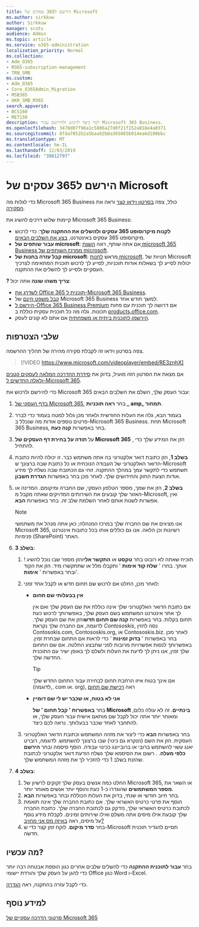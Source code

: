 ```yaml
---
title: הירשם ל365 עסקים של Microsoft
ms.author: sirkkuw
author: Sirkkuw
manager: scotv
audience: Admin
ms.topic: article
ms.service: o365-administration
localization_priority: Normal
ms.collection:
- Adm_O365
- M365-subscription-management
- TRN_SMB
ms.custom:
- Adm_O365
- Core_O365Admin_Migration
- MSB365
- OKR_SMB_M365
search.appverid:
- BCS160
- MET150
description: למד כיצד לרכוש ולהירשם עבור Microsoft 365 Business.
ms.openlocfilehash: 3470d07f98a1c5806a27d8f21f152a818e4a0371
ms.sourcegitcommit: 8fda7852b2a5baa92b8a365865b014ea6d100bbc
ms.translationtype: MT
ms.contentlocale: he-IL
ms.lasthandoff: 12/03/2019
ms.locfileid: "39812797"
---
```

# <a name="sign-up-for-microsoft-365-business"></a>הירשם ל365 עסקים של Microsoft

כדי לגלות מה Microsoft 365 Business כולל, צפה [בסרטון וידאו קצר](https://go.microsoft.com/fwlink/?linkid=2109651) וראה את [הסקירה](microsoft-365-business-overview.md).

קיימות שלוש דרכים להשיג את Microsoft 365 Business:
- **לקנות מיקרוסופט 365 עסקים ולהשלים את ההתקנה שלך**: כדי לרכוש מיקרוסופט 365 עסקים באינטרנט, [בצע את השלבים הבאים](#sign-up-steps).
- **עבור שותפים של microsoft**: אם אתה שותף, ראה [השגת microsoft 365 Business ממרכז השותפים של microsoft](get-microsoft-365-business.md#get-microsoft-365-business-from-microsoft-partner-center).
- **קבל עזרה בחנות של microsoft**: מראש [לחנות microsoft](https://go.microsoft.com/fwlink/?linkid=2109652). חנויות של Microsoft יכולות לסייע לך בשאלות אודות תוכניות, לסייע לך לרכוש תוכנית המתאימה לצרכיך העסקיים ולסייע לך להשלים את ההתקנה.

**? צריך משהו שונה** אתה יכול:
- [לשדרג את Office 365 תוכנית ל-Microsoft 365 Business](migrate-to-microsoft-365-business.md).
- [קבל משפט חינם](https://go.microsoft.com/fwlink/p/?linkid=2102309) של Microsoft 365 Business למשך חודש אחד.
- [הירשם ל-Office 365 Business Premium](https://go.microsoft.com/fwlink/p/?LinkID=510935) אם דרושה לך תוכנית עם פחות תכונות. גלה מה כל תוכנית עסקית כוללת ב [products.office.com](https://go.microsoft.com/fwlink/?linkid=2109397).
- [הירשמו לתוכנית ביתית או משפחתית](https://go.microsoft.com/fwlink/?linkid=2109398) אם אתם לא קונים לעסק. 

## <a name="sign-up-steps"></a>שלבי הצטרפות

צפה בסרטון וידאו זה לקבלת סקירה מהירה של תהליך ההרשמה.

> [!VIDEO https://www.microsoft.com/videoplayer/embed/RE3znhX] 

אם מצאת את הסרטון הזה מועיל, בדוק את [סידרת ההדרכה המלאה לעסקים קטנים ולאלה החדשים ל-Microsoft 365](https://support.office.com/article/6ab4bbcd-79cf-4000-a0bd-d42ce4d12816).

כדי להירשם ולרכוש את Microsoft 365 עבור העסק שלך, השלם את השלבים הבאים:

1. [בדף העסקי של Microsoft 365](https://go.microsoft.com/fwlink/?linkid=2109654), בחר **ראה תוכניות _ amp_ תמחור**. 
2. בעמוד הבא, גלה את העלות החודשית ולאחר מכן גלול למטה בעמוד כדי לברר פרטים נוספים אודות מה שנכלל ב-Microsoft 365 Business. תחת Microsoft 365 Business, בחר באפשרות **קנה כעת**.
3. על **תודה על בחירת דף העסקים של Microsoft 365** , הזן את המידע שלך כדי להתחיל.
4. **בשלב 1**, הזן כתובת דואר אלקטרוני בה אתה משתמש כבר. זו יכולה להיות כתובת הדואר האלקטרוני של העבודה הנוכחית או כל כתובת שבה ברצונך ש-Microsoft תשתמש כדי לתקשר עמך במהלך ההתקנה. זוהי גם הכתובת שבה נשלח לך מידע אודות הצעת החוק והחידושים שלך. לאחר מכן בחר באפשרות **הגדרת חשבון**.
5. **בשלב 2**, הזן את שמך, מספר הטלפון העסקי, שם החברה ומיקומם. המדינה או האזור שלך קובעים את השירותים המדויקים שאתה מקבל מ-Microsoft, ואין אפשרות לשנות אותם לאחר השלמת שלב זה. בחר באפשרות **הבא**.
    > [!NOTE]
    > אנו מציגים את שם החברה שלך במרכז המנהלה; כאן אתה מנהל את משתמשי Microsoft 365, רשיונות וכן הלאה. אנו גם כוללים אותו בכל כתובות אינטרנט פנימיות (SharePoint) האתר.
6. **בשלב 3**:

    1. ! תוכיח שאתה לא רובוט בחר **טקסט** או **התקשר אלי**והזן מספר שבו נוכל להשיג אותך. בחרו ' **שלח קוד אימות** ' ותקבלו מלל או שתתקשרו מיד. הזן את הקוד ובחר באפשרות ' **אימות**'.
    2. לאחר מכן, החלט אם לרכוש שם תחום חדש או לקבל אחד זמני:

        - **אין בבעלותי שם תחום** 
        
            אם כתובת הדואר האלקטרוני שלך אינה כוללת את שם העסק שלך ואם אין לך אתר אינטרנט המשתמש בשם העסק שלך, באפשרותך לרכוש כעת תחום בקלות. בחר באפשרות **קנה שם תחום חדש**והזן את שם העסק שלך. לדוגמה, אם החברה שלך נקראת *Contososkis*, נסה להזין Contosokis.com, Contososkis.org, או Contososkis.biz. לאחר מכן בחר באפשרות ' **בדוק זמינות** ' כדי לראות אם התחום שבחרת זמין. באפשרותך לנסות אפשרויות מרובות לפני שתבצע החלטה. אם שם התחום שלך זמין, אנו ניתן לך לדעת את העלות ולשלם לך באופן ישיר עם התוכנית החדשה שלך. 
       
            > [!TIP]
            > אם אינך בטוח איזו הרחבת תחום לבחירה עבור התחום החדש שלך (לדוגמה,. com או. org), ראה [רכישת שם תחום](https://go.microsoft.com/fwlink/?linkid=2109700)
        
        - **אני לא בטוח, או שכבר יש לי שם דומיין** 
        
             בחר **באפשרות ' קבל תחום ' של Microsoft בינתיים**. זה לא עולה כלום, ומאוחר יותר אתה יכול לקבל שם מותאם אישית עבור העסק שלך, או להתחבר לאחד שכבר בבעלותך. נראה לכם כיצד.

    3. בחר באפשרות **הבא** כדי ליצור את מזהה המשתמש וכתובת הדואר האלקטרוני העסקית. הזן את השם (הנקרא גם כינוי) שבו ברצונך להשתמש. לדוגמה, רוברט יאנג עשוי להשתמש ברובי או ברובייונג ככינוי עבודה. הוסף סיסמה ובחר **הירשם כלפי מעלה**. . רשום את הסיסמא שלך נשלח הודעת דואר אלקטרוני לכתובת שהזנת בשלב 1 כדי להזכיר לך את מזהה המשתמש שלך.
7. **בשלב 4**: 

    1. החלט כמה אנשים בעסק שלך זקוקים לרשיון של Microsoft 365, או השאר את **מספר המשתמשים** שהוגדרו כ-1 כעת והוסף יותר אנשים מאוחר יותר. 
    2. בחר חיוב חודשי או שנתי, בדוק את העלות הכוללת ובחר באפשרות **הבא**. 
    3. הוסף את פרטי כרטיס האשראי שלך. אם כתובת החברה שלך אינה תואמת לכתובת כרטיס האשראי שלך, נזדקק גם לכתובת החברה שלך. כתובת החברה שלך קובעת אילו מיסים אתה משלם ואילו שירותים זמינים. לקבלת מידע נוסף על מיסים, ראה [באיזה מס אני מחויב?](https://go.microsoft.com/fwlink/?linkid=2109701)
    4. בחר **סדר מיקום**. לוקח זמן קצר כדי ש-Microsoft תסיים להגדיר תוכנית חדשה.

## <a name="whats-next"></a>מה עכשיו?

בחר **עבור לתוכנית ההתקנה** כדי להשלים שלבים אחרים כגון הוספת אבטחה רבה יותר כדי להגן על העסק שלך והורדת יישומי Office כגון Word ו-Excel.

כדי לקבל עזרה בהתקנה, ראה [הגדרה](set-up.md).

## <a name="see-also"></a>למידע נוסף

[סרטוני הדרכה עסקיים של Microsoft 365](https://support.office.com/article/6ab4bbcd-79cf-4000-a0bd-d42ce4d12816)

